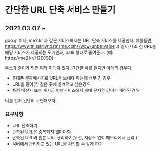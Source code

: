 # 간단한 URL 단축 서비스 만들기 

## 2021.03.07 ~
goo.gl 이나, me2.kr 과 같은 서비스에서는 URL 단축 서비스를 제공한다.
예를들면, https://www.thisismyhostname.com/?wow-unbelivable 과 같이 다소 긴 URL을
해당 서비스가 제공하는 도메인과, path 형태로 줄여준다. 
(예: https://me2.kr/H2ECSD)
  
주소가 줄이게 되면 여러 이득이 있다. 간단한 예를 들자면 아래의 경우다.
- 휴대폰 문자메시지로 URL을 보내야 하는데 너무 긴 경우
- URL을 종이(?) 같은 곳에 옮겨적고 싶은경우
- 특정 메신저 또는 게시글 발행서비스에서 최대 문자열 길이가 제한된 경우

이를 먼저 간단히 구현해보자.

### 요구사항
  - URL 단축하기
  - 단축된 URL은 중복되지 않아야함
  - 단축된 URL와 원본 URL 관리하기(우선, 저장소 없이 메모리에서 관리 )
  - 서버에서 관리되고 있는 URL을 확인할 수 있게 하기
